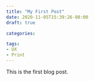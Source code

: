 ```yaml
---
title: "My First Post"
date: 2020-11-05T15:39:26-08:00
draft: true

categories:

tags:
- UX
- Print
---
```

This is the first blog post.
